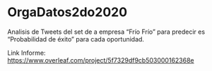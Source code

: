 # OrgaDatos2do2020

Analisis de Tweets del set de a empresa “Frío Frío” para predecir es “Probabilidad de éxito” para cada oportunidad.

Link Informe: https://www.overleaf.com/project/5f7329df9cb503000162368e
